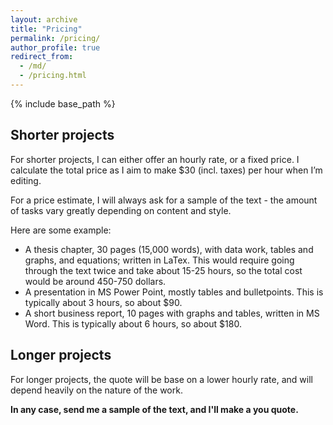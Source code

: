 ```yaml
---
layout: archive
title: "Pricing"
permalink: /pricing/
author_profile: true
redirect_from:
  - /md/
  - /pricing.html
---
```


{% include base_path %}

## Shorter projects
For shorter projects, I can either offer an hourly rate, or a fixed price. I calculate the total price as I aim to make $30 (incl. taxes) per hour when I’m editing. 

For a price estimate, I will always ask for a sample of the text - the amount of tasks vary greatly depending on content and style. 

Here are some example:
* A thesis chapter, 30 pages (15,000 words), with data work, tables and graphs, and equations; written in LaTex. This would require going through the text twice and take about 15-25 hours, so the total cost would be around 450-750 dollars.
* A presentation in MS Power Point, mostly tables and bulletpoints. This is typically about 3 hours, so about $90. 
* A short business report, 10 pages with graphs and tables, written in MS Word. This is typically about 6 hours, so about $180. 

## Longer projects
For longer projects, the quote will be base on a lower hourly rate, and will depend heavily on the nature of the work. 

**In any case, send me a sample of the text, and I'll make a you quote.** 

